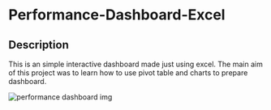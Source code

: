 # Performance-Dashboard-Excel

## Description
This is an simple interactive dashboard made just using excel. The main aim of this project was to learn how to use pivot table and charts to prepare dashboard.

![performance dashboard img](https://user-images.githubusercontent.com/86367423/173190136-11f14581-c134-4c77-bca6-ce99cb5500a6.png)
